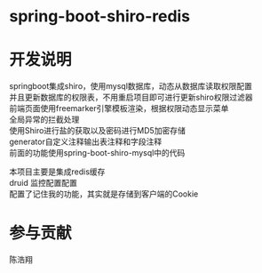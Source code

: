 # spring-boot-shiro-redis 

# 开发说明 
springboot集成shiro，使用mysql数据库，动态从数据库读取权限配置  
并且更新数据库的权限表，不用重启项目即可进行更新shiro权限过滤器  
前端页面使用freemarker引擎模板渲染，根据权限动态显示菜单  
全局异常的拦截处理  
使用Shiro进行盐的获取以及密码进行MD5加密存储  
generator自定义注释输出表注释和字段注释  
前面的功能使用spring-boot-shiro-mysql中的代码  

本项目主要是集成redis缓存  
druid 监控配置配置  
配置了记住我的功能，其实就是存储到客户端的Cookie  
  

# 参与贡献
陈浩翔  

